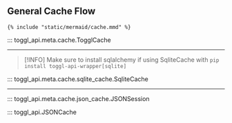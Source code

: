 ## General Cache Flow

```mermaid
{% include "static/mermaid/cache.mmd" %}
```

::: toggl_api.meta.cache.TogglCache

---

> [!INFO]
> Make sure to install sqlalchemy if using SqliteCache with `pip install toggl-api-wrapper[sqlite]`

::: toggl_api.meta.cache.sqlite_cache.SqliteCache

---

::: toggl_api.meta.cache.json_cache.JSONSession

::: toggl_api.JSONCache
